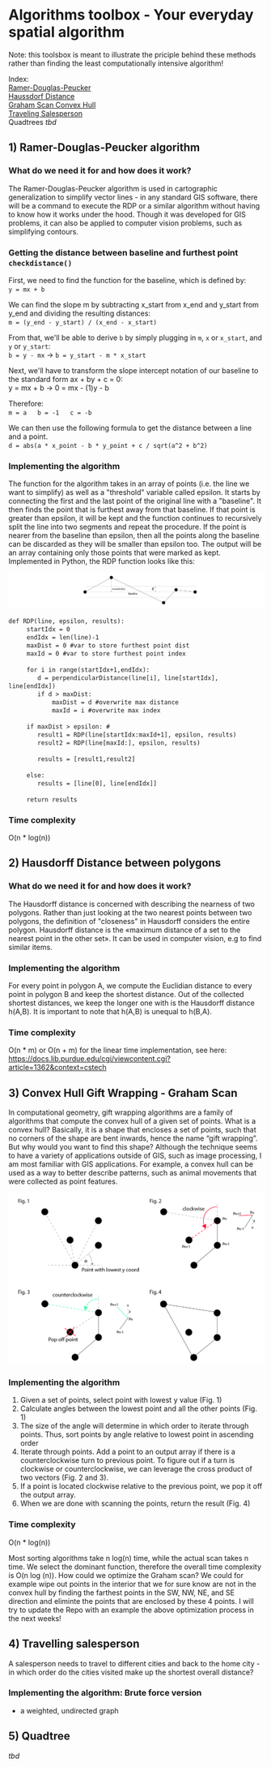 # Algorithms toolbox - Your everyday spatial algorithm

Note: this toolsbox is meant to illustrate the priciple behind these methods rather than finding the least computationally intensive algorithm!

Index:  
[Ramer-Douglas-Peucker](https://github.com/melanieimfeld/Small-spatial-algorithms/blob/master/1_Ramer_Douglas_Peucker.py)  
[Haussdorf Distance](https://github.com/melanieimfeld/Small-spatial-algorithms/blob/master/2_Haussdorf.py)  
[Graham Scan Convex Hull](https://github.com/melanieimfeld/Small-spatial-algorithms/blob/master/3_Graham_Scan.py)  
[Traveling Salesperson](https://github.com/melanieimfeld/Small-spatial-algorithms/blob/master/4_Traveling_Salesperson_brute.py)  
Quadtrees *tbd*  

## 1) Ramer-Douglas-Peucker algorithm
### What do we need it for and how does it work?
The Ramer-Douglas-Peucker algorithm is used in cartographic generalization to simplify vector lines - in any standard GIS software, there will be a command to execute the RDP or a similar algorithm without having to know how it works under the hood. Though it was developed for GIS problems, it can also be applied to computer vision problems, such as simplifying contours.

### Getting the distance between baseline and furthest point `checkdistance()`
First, we need to find the function for the baseline, which is defined by:  
` y = mx + b `

We can find the slope m by subtracting x_start from x_end and y_start from y_end and dividing the resulting distances:  
`m = (y_end - y_start) / (x_end - x_start)`

From that, we'll be able to derive `b` by simply plugging in `m`, `x` or `x_start`, and `y` or `y_start`:  
`b = y - mx` -> `b = y_start - m * x_start`

Next, we'll have to transform the slope intercept notation of our baseline to the standard form ax + by + c = 0:  
y = mx + b -> 0 = mx - (1)y - b

Therefore:  
`m = a  
b = -1  
c = -b`  

We can then use the following formula to get the distance between a line and a point.  
`d = abs(a * x_point - b * y_point + c / sqrt(a^2 + b^2)`


### Implementing the algorithm
The function for the algorithm takes in an array of points (i.e. the line we want to simplify) as well as a "threshold" variable called epsilon. It starts by connecting the first and the last point of the original line with a "baseline". It then finds the point that is furthest away from that baseline. If that point is greater than epsilon, it will be kept and the function continues to recursively split the line into two segments and repeat the procedure. If the point is nearer from the baseline than epsilon, then all the points along the baseline can be discarded as they will be smaller than epsilon too. The output will be an array containing only those points that were marked as kept. Implemented in Python, the RDP function looks like this:

![RDP](/images/rdp.jpg)

```
def RDP(line, epsilon, results):
	 startIdx = 0
	 endIdx = len(line)-1
	 maxDist = 0 #var to store furthest point dist
	 maxId = 0 #var to store furthest point index

	 for i in range(startIdx+1,endIdx):
	 	d = perpendicularDistance(line[i], line[startIdx], line[endIdx])
	 	if d > maxDist:
	 		maxDist = d #overwrite max distance
	 		maxId = i #overwrite max index

	 if maxDist > epsilon: #
	 	result1 = RDP(line[startIdx:maxId+1], epsilon, results)
	 	result2 = RDP(line[maxId:], epsilon, results)
	 
	 	results = [result1,result2]

	 else:
	 	results = [line[0], line[endIdx]]

	 return results
```

### Time complexity
O(n * log(n))


## 2) Hausdorff Distance between polygons
### What do we need it for and how does it work?
The Hausdorff distance is concerned with describing the nearness of two polygons. Rather than just looking at the two nearest points between two polygons, the definition of "closeness" in Hausdorff considers the entire polygon. Hausdorff distance is the «maximum distance of a set to the nearest point in the other set». It can be used in computer vision, e.g to find similar items.

### Implementing the algorithm
For every point in polygon A, we compute the Euclidian distance to every point in polygon B and keep the shortest distance. Out of the collected shortest distances, we keep the longer one with is the Hausdorff distance h(A,B). It is important to note that h(A,B) is unequal to h(B,A).


### Time complexity
O(n * m) or O(n + m) for the linear time implementation, see here: https://docs.lib.purdue.edu/cgi/viewcontent.cgi?article=1362&context=cstech

## 3) Convex Hull Gift Wrapping - Graham Scan
In computational geometry, gift wrapping algorithms are a family of algorithms that compute the convex hull of a given set of points. What is a convex hull? Basically, it is a shape that encloses a set of points, such that no corners of the shape are bent inwards, hence the name “gift wrapping”. But why would you want to find this shape? Although the technique seems to have a variety of applications outside of GIS, such as image processing, I am most familiar with GIS applications. For example, a convex hull can be used as a way to better describe patterns, such as animal movements that were collected as point features.

![GC](/images/gc.jpg)

### Implementing the algorithm
1. Given a set of points, select point with lowest y value (Fig. 1)
2. Calculate angles between the lowest point and all the other points (Fig. 1)
3. The size of the angle will determine in which order to iterate through points. Thus, sort points by angle relative to lowest point in ascending order
4. Iterate through points. Add a point to an output array if there is a counterclockwise turn to previous point. To figure out if a turn is clockwise or counterclockwise, we can leverage the cross product of two vectors (Fig. 2 and 3).
5. If a point is located clockwise relative to the previous point, we pop it off the output array.
6. When we are done with scanning the points, return the result (Fig. 4)


### Time complexity
O(n * log(n))

Most sorting algorithms take n log(n) time, while the actual scan takes n time. We select the dominant function, therefore the overall time complexity is O(n log (n)). How could we optimize the Graham scan? We could for example wipe out points in the interior that we for sure know are not in the convex hull by finding the farthest points in the SW, NW, NE, and SE direction and eliminte the points that are enclosed by these 4 points. I will try to update the Repo with an example the above optimization process in the next weeks!


## 4) Travelling salesperson
A salesperson needs to travel to different cities and back to the home city - in which order do the cities visited make up the shortest overall distance? 

### Implementing the algorithm: Brute force version
- a weighted, undirected graph

## 5) Quadtree
*tbd*


